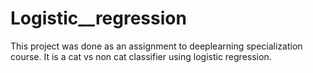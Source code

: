 # Logistic__regression
This project was done as an assignment to  deeplearning specialization course. It is a cat vs non cat classifier using logistic regression.
